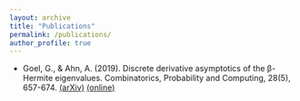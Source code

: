 ```yaml
---
layout: archive
title: "Publications"
permalink: /publications/
author_profile: true
---
```


* Goel, G., & Ahn, A. (2019). Discrete derivative asymptotics of the β-Hermite eigenvalues. Combinatorics, Probability and Computing, 28(5), 657-674.
[(arXiv)](https://arxiv.org/abs/1809.06804) [(online)](https://doi.org/10.1017/S0963548319000087)
